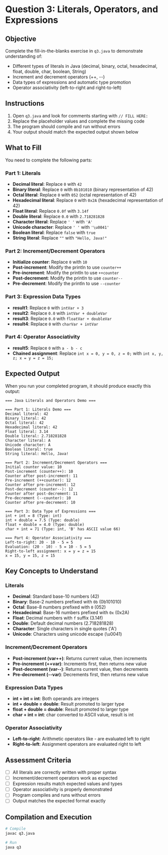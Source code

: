 # Question 3: Literals, Operators, and Expressions

## Objective

Complete the fill-in-the-blanks exercise in `q3.java` to demonstrate understanding of:
- Different types of literals in Java (decimal, binary, octal, hexadecimal, float, double, char, boolean, String)
- Increment and decrement operators (++, --)
- Data types of expressions and automatic type promotion
- Operator associativity (left-to-right and right-to-left)

## Instructions

1. Open `q3.java` and look for comments starting with `// FILL HERE:`
2. Replace the placeholder values and complete the missing code
3. The program should compile and run without errors
4. Your output should match the expected output shown below

## What to Fill

You need to complete the following parts:

### Part 1: Literals
- **Decimal literal**: Replace `0` with `42`
- **Binary literal**: Replace `0` with `0b101010` (binary representation of 42)
- **Octal literal**: Replace `0` with `052` (octal representation of 42)
- **Hexadecimal literal**: Replace `0` with `0x2A` (hexadecimal representation of 42)
- **Float literal**: Replace `0.0f` with `3.14f`
- **Double literal**: Replace `0.0` with `2.718281828`
- **Character literal**: Replace `' '` with `'A'`
- **Unicode character**: Replace `' '` with `'\u0041'`
- **Boolean literal**: Replace `false` with `true`
- **String literal**: Replace `""` with `"Hello, Java!"`

### Part 2: Increment/Decrement Operators
- **Initialize counter**: Replace `0` with `10`
- **Post-increment**: Modify the println to use `counter++`
- **Pre-increment**: Modify the println to use `++counter`
- **Post-decrement**: Modify the println to use `counter--`
- **Pre-decrement**: Modify the println to use `--counter`

### Part 3: Expression Data Types
- **result1**: Replace `0` with `intVar + 3`
- **result2**: Replace `0.0` with `intVar + doubleVar`
- **result3**: Replace `0.0` with `floatVar + doubleVar`
- **result4**: Replace `0` with `charVar + intVar`

### Part 4: Operator Associativity
- **result5**: Replace `0` with `a - b - c`
- **Chained assignment**: Replace `int x = 0, y = 0, z = 0;` with `int x, y, z; x = y = z = 15;`

## Expected Output

When you run your completed program, it should produce exactly this output:

```
=== Java Literals and Operators Demo ===

=== Part 1: Literals Demo ===
Decimal literal: 42
Binary literal: 42
Octal literal: 42
Hexadecimal literal: 42
Float literal: 3.14
Double literal: 2.718281828
Character literal: A
Unicode character: A
Boolean literal: true
String literal: Hello, Java!

=== Part 2: Increment/Decrement Operators ===
Initial counter value: 10
Post-increment (counter++): 10
Counter after post-increment: 11
Pre-increment (++counter): 12
Counter after pre-increment: 12
Post-decrement (counter--): 12
Counter after post-decrement: 11
Pre-decrement (--counter): 10
Counter after pre-decrement: 10

=== Part 3: Data Type of Expressions ===
int + int = 8 (Type: int)
int + double = 7.5 (Type: double)
float + double = 4.0 (Type: double)
char + int = 71 (Type: int, 'B' has ASCII value 66)

=== Part 4: Operator Associativity ===
Left-to-right: 20 - 10 - 5 = 5
Evaluation: (20 - 10) - 5 = 10 - 5 = 5
Right-to-left assignment: x = y = z = 15
x = 15, y = 15, z = 15
```

## Key Concepts to Understand

### Literals
- **Decimal**: Standard base-10 numbers (42)
- **Binary**: Base-2 numbers prefixed with `0b` (0b101010)
- **Octal**: Base-8 numbers prefixed with `0` (052)
- **Hexadecimal**: Base-16 numbers prefixed with `0x` (0x2A)
- **Float**: Decimal numbers with `f` suffix (3.14f)
- **Double**: Default decimal numbers (2.718281828)
- **Character**: Single characters in single quotes ('A')
- **Unicode**: Characters using unicode escape (\u0041)

### Increment/Decrement Operators
- **Post-increment (var++)**: Returns current value, then increments
- **Pre-increment (++var)**: Increments first, then returns new value
- **Post-decrement (var--)**: Returns current value, then decrements
- **Pre-decrement (--var)**: Decrements first, then returns new value

### Expression Data Types
- **int + int = int**: Both operands are integers
- **int + double = double**: Result promoted to larger type
- **float + double = double**: Result promoted to larger type
- **char + int = int**: char converted to ASCII value, result is int

### Operator Associativity
- **Left-to-right**: Arithmetic operators like - are evaluated left to right
- **Right-to-left**: Assignment operators are evaluated right to left

## Assessment Criteria

- [ ] All literals are correctly written with proper syntax
- [ ] Increment/decrement operators work as expected
- [ ] Expression results match expected values and types
- [ ] Operator associativity is properly demonstrated
- [ ] Program compiles and runs without errors
- [ ] Output matches the expected format exactly

## Compilation and Execution

```bash
# Compile
javac q3.java

# Run
java q3
```